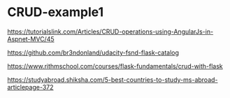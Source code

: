 # CRUD-example1

https://tutorialslink.com/Articles/CRUD-operations-using-AngularJs-in-Aspnet-MVC/45



https://github.com/br3ndonland/udacity-fsnd-flask-catalog




https://www.rithmschool.com/courses/flask-fundamentals/crud-with-flask



https://studyabroad.shiksha.com/5-best-countries-to-study-ms-abroad-articlepage-372
